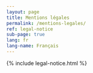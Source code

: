 ```yaml
---
layout: page
title: Mentions légales
permalink: /mentions-legales/
ref: legal-notice
sub-page: true
lang: fr
lang-name: Français
---
```


{% include legal-notice.html %}